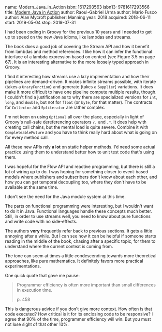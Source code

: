 name: Modern_Java_in_Action
isbn: 1617293563
isbn13: 9781617293566
title: [Modern Java in Action](https://www.manning.com/books/modern-java-in-action)
author: Raoul-Gabriel Urma
author: Mario Fusco
author: Alan Mycroft
publisher: Manning
year: 2018
acquired: 2018-06-11
start: 2019-05-04
stop: 2019-07-31

I had been coding in Groovy for the previous 10 years and I needed to get up to
speed on the new Java idioms, like lambdas and streams.

The book does a good job of covering the Stream API and how it benefit from
lambdas and method references.  I like how it can infer the functional interface
of a lambda expression based on context (see Figure 3.5 on page 67).  It is an
interesting alternative to the more loosely typed approach in Groovy.

I find it interesting how streams use a lazy implementation and how their
pipelines are demand-driven.  It makes infinite streams possible, with iterate
(takes a `UnaryFunction`) and generate (takes a `Supplier`) variations.  It does
make it more difficult to have one pipeline compute multiple results, though.  I
couldn't find a justification as to why there are specialized versions for
`int`, `long`, and `double`, but not for `float` (or `byte`, for that matter).
The contracts for `Collector` and `Spliterator` are rather complex.

I'm not keen on using `Optional` all over the place, especially in light of
Groovy's null-safe dereferencing operators `?.` and `.*`.  It does help with
creating call chains, but the mental load is quite severe.  Combine it with
`CompleteableFuture` and you have to think really hard about what is going on
for every method call.

All these new APIs rely **a lot** on static helper methods.  I'd need some actual
practice using them to understand better how to unit test code that's using
them.

I was hopeful for the Flow API and reactive programming, but there is still a
lot of wiring up to do.  I was hoping for something closer to event-based models
where publishers and subscribers don't know about each other, and how you can
get temporal decoupling too, where they don't have to be available at the same
time.

I don't see the need for the Java module system at this time.

The parts on functional programming were interesting, but I wouldn't want to do
it in Java.  Functional languages handle these concepts much better.  Still, in
order to use streams well, you need to know about pure functions and write code
with no side-effects.

The authors **very** frequently refer back to previous sections.  It gets a little
annoying after a while.  But I can see how it can be helpful if someone starts
reading in the middle of the book, chasing after a specific topic, for them to
understand where the current context is coming from.

The tone can seem at times a little condescending towards more theoretical
approaches, like pure mathematics.  It definitely favors more practical
experimentations.

One quick quote that gave me pause:

> Programmer efficiency is often more important than small differences in
> execution time.
> <footer>p. 458</footer>

This is dangerous advice if you don't give more context.  How often is that code
executed?  How critical is it for its enclosing code to be responsive?  I agree
that 90% of the time, programmer efficiency will win.  But you must not lose
sight of that other 10%.

